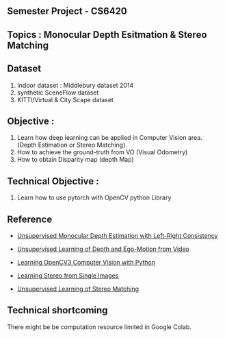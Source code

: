 ## Semester Project - CS6420

## Topics : Monocular Depth Esitmation & Stereo Matching

## Dataset

1. Indoor dataset : Middlebury dataset 2014
2. synthetic SceneFlow dataset
3. KITTI/Virtual & City Scape dataset

## Objective : 
1. Learn how deep learning can be applied in Computer Vision area. (Depth Estimation or Stereo Matching). 
2. How to achieve the ground-truth from VO (Visual Odometry)
3. How to obtain Disparity map (depth Map)


## Technical Objective : 
1. Learn how to use pytorch with OpenCV python Library

## Reference 

* [Unsupervised Monocular Depth Estimation with Left-Right Consistency](https://arxiv.org/pdf/1609.03677.pdf)

- [Unsupervised Learning of Depth and Ego-Motion from Video](https://people.eecs.berkeley.edu/~tinghuiz/projects/SfMLearner/cvpr17_sfm_final.pdf )

* [Learning OpenCV3 Computer Vision with Python](https://learning.oreilly.com/library/view/learning-opencv-3/9781785283840/ch04.html)

* [Learning Stereo from Single Images](https://arxiv.org/pdf/2008.01484v2.pdf)

* [Unsupervised Learning of Stereo Matching](https://openaccess.thecvf.com/content_ICCV_2017/papers/Zhou_Unsupervised_Learning_of_ICCV_2017_paper.pdf)

## Technical shortcoming 
There might be be computation resource limited in Google Colab.

